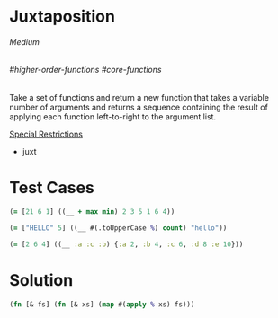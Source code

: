 # Juxtaposition

###### Medium
###### #higher-order-functions #core-functions

Take a set of functions and return a new function that takes a variable number of arguments and returns a sequence containing the result of applying each function left-to-right to the argument list.  

<u>Special Restrictions</u>  
- juxt

# Test Cases
```clojure
(= [21 6 1] ((__ + max min) 2 3 5 1 6 4))
```
```clojure
(= ["HELLO" 5] ((__ #(.toUpperCase %) count) "hello"))
```
```clojure
(= [2 6 4] ((__ :a :c :b) {:a 2, :b 4, :c 6, :d 8 :e 10}))
```

# Solution
```clojure
(fn [& fs] (fn [& xs] (map #(apply % xs) fs)))
```
